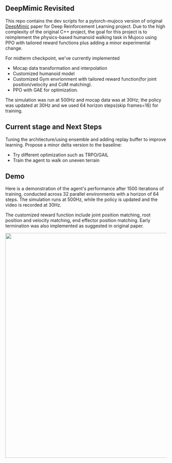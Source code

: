 ## DeepMimic Revisited
This repo contains the dev scripts for a pytorch-mujoco version of original [DeepMimic](https://xbpeng.github.io/projects/DeepMimic/index.html) paper for Deep Reinforcement Learning project. Due to the high complexity of the original C++ project, the goal for this project is to reimplement the physics-based humanoid walking task in Mujoco using PPO with tailored reward functions plus adding a minor experimental change.

For midterm checkpoint, we've currently implemented 
- Mocap data transformation and interpolation
- Customized humanoid model
- Customized Gym envrionment with tailored reward function(for joint position/velocity and CoM matching). 
- PPO with GAE for optimization. 

The simulation was run at 500Hz and mocap data was at 30Hz; the policy was updated at 30Hz and we used 64 horizon steps(skip frames=16) for training.

<!-- We also have a paralleled approach implemented in loco-mujoco, which provides high frequency ref dataset. -->


## Current stage and Next Steps
Tuning the architecture/using ensemble and adding replay buffer to improve learning. Propose a minor delta version to the baseline: 
- Try different optimization such as TRPO/GAIL
- Train the agent to walk on uneven terrain

## Demo
<!-- The following is an demo of the agent after 1500 iterations of training(64 horizon)(simulated at 500Hz, policy updated/video recorded at 30Hz). -->
Here is a demonstration of the agent's performance after 1500 iterations of training, conducted across 32 parallel environments with a horizon of 64 steps. The simulation runs at 500Hz, while the policy is updated and the video is recorded at 30Hz.

The customized reward function include joint position matching, root position and velocity matching, end effector position matching. Early termination was also implemented as suggested in original paper.

<!-- 
![Demo](https://github.com/user-attachments/assets/53680baa-590d-4c71-aa56-122a984433db)
-->

<!-- <div align="center">
  <img src="https://github.com/user-attachments/assets/02ead9f5-4cb9-4843-b6e7-28260e5fedb2" width="700" />
</div> -->


<div align="center">
  <img src="https://github.com/user-attachments/assets/85e3b5b0-4f1a-465b-a37d-3fd987c9a9c8" width="700" />
</div>



